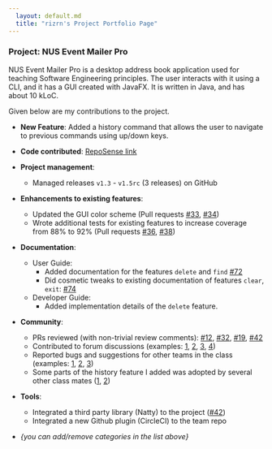 ```yaml
---
  layout: default.md
  title: "rizrn's Project Portfolio Page"
---
```


### Project: NUS Event Mailer Pro

NUS Event Mailer Pro is a desktop address book application used for teaching Software Engineering principles. The user interacts with it using a CLI, and it has a GUI created with JavaFX. It is written in Java, and has about 10 kLoC.

Given below are my contributions to the project.

- **New Feature**: Added a history command that allows the user to navigate to previous commands using up/down keys.

- **Code contributed**: [RepoSense link]()

- **Project management**:

  - Managed releases `v1.3` - `v1.5rc` (3 releases) on GitHub

- **Enhancements to existing features**:

  - Updated the GUI color scheme (Pull requests [\#33](), [\#34]())
  - Wrote additional tests for existing features to increase coverage from 88% to 92% (Pull requests [\#36](), [\#38]())

- **Documentation**:

  - User Guide:
    - Added documentation for the features `delete` and `find` [\#72]()
    - Did cosmetic tweaks to existing documentation of features `clear`, `exit`: [\#74]()
  - Developer Guide:
    - Added implementation details of the `delete` feature.

- **Community**:

  - PRs reviewed (with non-trivial review comments): [\#12](), [\#32](), [\#19](), [\#42]()
  - Contributed to forum discussions (examples: [1](), [2](), [3](), [4]())
  - Reported bugs and suggestions for other teams in the class (examples: [1](), [2](), [3]())
  - Some parts of the history feature I added was adopted by several other class mates ([1](), [2]())

- **Tools**:

  - Integrated a third party library (Natty) to the project ([\#42]())
  - Integrated a new Github plugin (CircleCI) to the team repo

- _{you can add/remove categories in the list above}_
